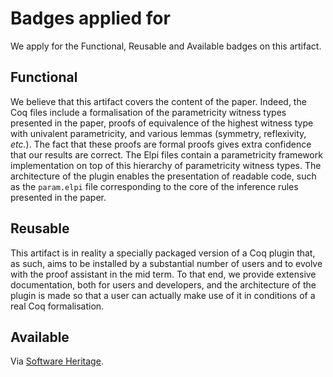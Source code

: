 # Badges applied for

We apply for the Functional, Reusable and Available badges on this artifact.

## Functional

We believe that this artifact covers the content of the paper. Indeed, the Coq files include a formalisation of the parametricity witness types presented in the paper, proofs of equivalence of the highest witness type with univalent parametricity, and various lemmas (symmetry, reflexivity, *etc.*). The fact that these proofs are formal proofs gives extra confidence that our results are correct. The Elpi files contain a parametricity framework implementation on top of this hierarchy of parametricity witness types. The architecture of the plugin enables the presentation of readable code, such as the `param.elpi` file corresponding to the core of the inference rules presented in the paper.

## Reusable

This artifact is in reality a specially packaged version of a Coq plugin that, as such, aims to be installed by a substantial number of users and to evolve with the proof assistant in the mid term. To that end, we provide extensive documentation, both for users and developers, and the architecture of the plugin is made so that a user can actually make use of it in conditions of a real Coq formalisation.

## Available

Via [Software Heritage]([https://www.softwareheritage.org/](https://archive.softwareheritage.org/browse/revision/1268bcbbc4143bc26c03e9e0ccb29216f36f5f91/?origin_url=https://github.com/coq-community/trocq)).
